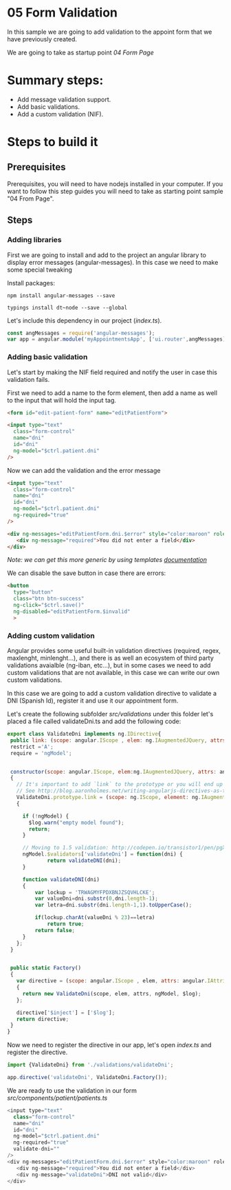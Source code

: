 # 05 Form Validation

In this sample we are going to add validation to the appoint form that we have
previously created.

We are going to take as startup point _04 Form Page_

# Summary steps:

- Add message validation support.
- Add basic validations.
- Add a custom validation (NIF).

# Steps to build it

## Prerequisites

Prerequisites, you will need to have nodejs installed in your computer. If you want
to follow this step guides you will need to take as starting point sample "04 From Page".

## Steps

### Adding libraries

First we are going to install and add to the project an angular library to
display error messages (angular-messages). In this case we need to make some special
tweaking

Install packages:


```
npm install angular-messages --save
```

```
typings install dt~node --save --global
```


Let's include this dependency in our project (_index.ts_).


```javascript
const angMessages = require('angular-messages');
var app = angular.module('myAppointmentsApp', ['ui.router',angMessages]).config(routing);
```



### Adding basic validation

Let's start by making the NIF field required and notify the user in case this
validation fails.

First we need to add a name to the form element, then add a name as well to
the input that will hold the input tag.

```html
<form id="edit-patient-form" name="editPatientForm">
```

```html
<input type="text"
  class="form-control"
  name="dni"
  id="dni"
  ng-model="$ctrl.patient.dni"
/>

```

Now we can add the validation and the error message

```html
<input type="text"
  class="form-control"
  name="dni"
  id="dni"
  ng-model="$ctrl.patient.dni"
  ng-required="true"
/>

<div ng-messages="editPatientForm.dni.$error" style="color:maroon" role="alert">
   <div ng-message="required">You did not enter a field</div>
</div>
```

_Note: we can get this more generic by using templates [documentation](https://docs.angularjs.org/api/ngMessages/directive/ngMessages)_

We can disable the save button in case there are errors:

```html
<button
  type="button"
  class="btn btn-success"
  ng-click="$ctrl.save()"
  ng-disabled="editPatientForm.$invalid"
  >
```

### Adding custom validation

Angular provides some useful built-in validation directives
(required, regex, maxlenght, minlenght...), and there is as well an ecosystem of
third party validations avaialble (ng-iban, etc...), but in some cases we need
to add custom validations that are not available, in this case we can write
our own custom validations.

In this case we are going to add a custom validation directive to validate a
DNI (Spanish Id), register it and use it our appointment form.

Let's create the following subfolder _src/validations_ under this folder let's
placed a file called validateDni.ts and add the following code:

```javascript
export class ValidateDni implements ng.IDirective{
 public link: (scope: angular.IScope , elem: ng.IAugmentedJQuery, attrs: angular.IAttributes, ngModel: angular.INgModelController) => void;
 restrict ='A';
 require = 'ngModel';


 constructor(scope: angular.IScope, elem:ng.IAugmentedJQuery, attrs: angular.IAttributes, ngModel: angular.INgModelController, $log:angular.ILogService)
 {
   // It's important to add `link` to the prototype or you will end up with state issues.
   // See http://blog.aaronholmes.net/writing-angularjs-directives-as-typescript-classes/#comment-2111298002 for more information.
   ValidateDni.prototype.link = (scope: ng.IScope, element: ng.IAugmentedJQuery, attrs: ng.IAttributes, ngModel: angular.INgModelController) =>
   {

     if (!ngModel) {
       $log.warn("empty model found");
       return;
     }

     // Moving to 1.5 validation: http://codepen.io/transistor1/pen/pgXqNo
     ngModel.$validators['validateDni'] = function(dni) {
             return validateDNI(dni);
     }

     function validateDNI(dni)
     {
         var lockup = 'TRWAGMYFPDXBNJZSQVHLCKE';
         var valueDni=dni.substr(0,dni.length-1);
         var letra=dni.substr(dni.length-1,1).toUpperCase();

         if(lockup.charAt(valueDni % 23)==letra)
             return true;
         return false;
     }
   };
 }


 public static Factory()
 {
   var directive = (scope: angular.IScope , elem, attrs: angular.IAttributes, ngModel: angular.INgModelController,$log:angular.ILogService) =>
   {
     return new ValidateDni(scope, elem, attrs, ngModel, $log);
   };

   directive['$inject'] = ['$log'];
   return directive;
 }
}
```

Now we need to register the directive in our app, let's open _index.ts_ and
register the directive.

```javascript
import {ValidateDni} from './validations/validateDni';
```


```javascript
app.directive('validateDni', ValidateDni.Factory());

```

We are ready to use the validation in our form
_src/components/patient/patients.ts_

```javascript
<input type="text"
  class="form-control"
  name="dni"
  id="dni"
  ng-model="$ctrl.patient.dni"
  ng-required="true"
  validate-dni=""
/>
<div ng-messages="editPatientForm.dni.$error" style="color:maroon" role="alert">
   <div ng-message="required">You did not enter a field</div>
   <div ng-message="validateDni">DNI not valid</div>
</div>
```
